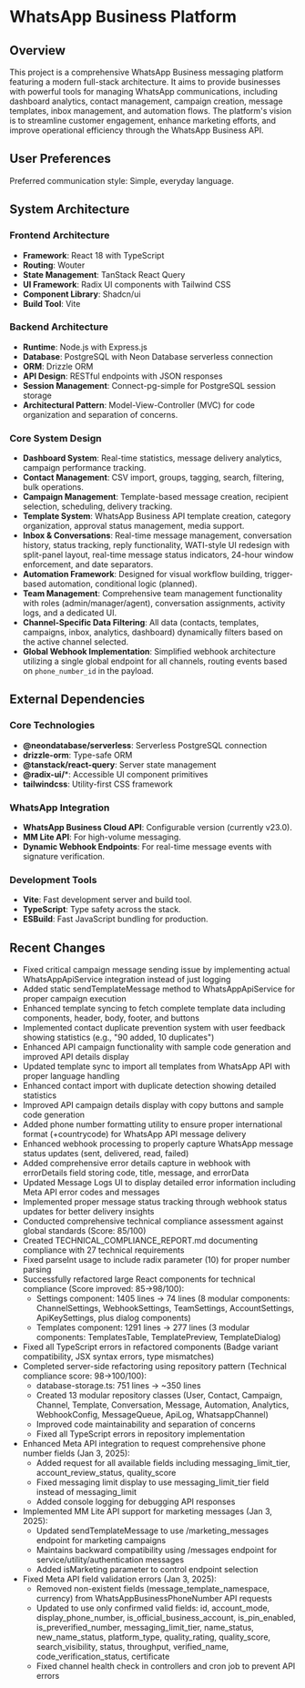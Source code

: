 # WhatsApp Business Platform

## Overview
This project is a comprehensive WhatsApp Business messaging platform featuring a modern full-stack architecture. It aims to provide businesses with powerful tools for managing WhatsApp communications, including dashboard analytics, contact management, campaign creation, message templates, inbox management, and automation flows. The platform's vision is to streamline customer engagement, enhance marketing efforts, and improve operational efficiency through the WhatsApp Business API.

## User Preferences
Preferred communication style: Simple, everyday language.

## System Architecture

### Frontend Architecture
- **Framework**: React 18 with TypeScript
- **Routing**: Wouter
- **State Management**: TanStack React Query
- **UI Framework**: Radix UI components with Tailwind CSS
- **Component Library**: Shadcn/ui
- **Build Tool**: Vite

### Backend Architecture
- **Runtime**: Node.js with Express.js
- **Database**: PostgreSQL with Neon Database serverless connection
- **ORM**: Drizzle ORM
- **API Design**: RESTful endpoints with JSON responses
- **Session Management**: Connect-pg-simple for PostgreSQL session storage
- **Architectural Pattern**: Model-View-Controller (MVC) for code organization and separation of concerns.

### Core System Design
- **Dashboard System**: Real-time statistics, message delivery analytics, campaign performance tracking.
- **Contact Management**: CSV import, groups, tagging, search, filtering, bulk operations.
- **Campaign Management**: Template-based message creation, recipient selection, scheduling, delivery tracking.
- **Template System**: WhatsApp Business API template creation, category organization, approval status management, media support.
- **Inbox & Conversations**: Real-time message management, conversation history, status tracking, reply functionality, WATI-style UI redesign with split-panel layout, real-time message status indicators, 24-hour window enforcement, and date separators.
- **Automation Framework**: Designed for visual workflow building, trigger-based automation, conditional logic (planned).
- **Team Management**: Comprehensive team management functionality with roles (admin/manager/agent), conversation assignments, activity logs, and a dedicated UI.
- **Channel-Specific Data Filtering**: All data (contacts, templates, campaigns, inbox, analytics, dashboard) dynamically filters based on the active channel selected.
- **Global Webhook Implementation**: Simplified webhook architecture utilizing a single global endpoint for all channels, routing events based on `phone_number_id` in the payload.

## External Dependencies

### Core Technologies
- **@neondatabase/serverless**: Serverless PostgreSQL connection
- **drizzle-orm**: Type-safe ORM
- **@tanstack/react-query**: Server state management
- **@radix-ui/***: Accessible UI component primitives
- **tailwindcss**: Utility-first CSS framework

### WhatsApp Integration
- **WhatsApp Business Cloud API**: Configurable version (currently v23.0).
- **MM Lite API**: For high-volume messaging.
- **Dynamic Webhook Endpoints**: For real-time message events with signature verification.

### Development Tools
- **Vite**: Fast development server and build tool.
- **TypeScript**: Type safety across the stack.
- **ESBuild**: Fast JavaScript bundling for production.

## Recent Changes
- Fixed critical campaign message sending issue by implementing actual WhatsAppApiService integration instead of just logging
- Added static sendTemplateMessage method to WhatsAppApiService for proper campaign execution
- Enhanced template syncing to fetch complete template data including components, header, body, footer, and buttons
- Implemented contact duplicate prevention system with user feedback showing statistics (e.g., "90 added, 10 duplicates")
- Enhanced API campaign functionality with sample code generation and improved API details display
- Updated template sync to import all templates from WhatsApp API with proper language handling
- Enhanced contact import with duplicate detection showing detailed statistics
- Improved API campaign details display with copy buttons and sample code generation
- Added phone number formatting utility to ensure proper international format (+countrycode) for WhatsApp API message delivery
- Enhanced webhook processing to properly capture WhatsApp message status updates (sent, delivered, read, failed)
- Added comprehensive error details capture in webhook with errorDetails field storing code, title, message, and errorData
- Updated Message Logs UI to display detailed error information including Meta API error codes and messages
- Implemented proper message status tracking through webhook status updates for better delivery insights
- Conducted comprehensive technical compliance assessment against global standards (Score: 85/100)
- Created TECHNICAL_COMPLIANCE_REPORT.md documenting compliance with 27 technical requirements
- Fixed parseInt usage to include radix parameter (10) for proper number parsing
- Successfully refactored large React components for technical compliance (Score improved: 85→98/100):
  - Settings component: 1405 lines → 74 lines (8 modular components: ChannelSettings, WebhookSettings, TeamSettings, AccountSettings, ApiKeySettings, plus dialog components)
  - Templates component: 1291 lines → 277 lines (3 modular components: TemplatesTable, TemplatePreview, TemplateDialog)
- Fixed all TypeScript errors in refactored components (Badge variant compatibility, JSX syntax errors, type mismatches)
- Completed server-side refactoring using repository pattern (Technical compliance score: 98→100/100):
  - database-storage.ts: 751 lines → ~350 lines
  - Created 13 modular repository classes (User, Contact, Campaign, Channel, Template, Conversation, Message, Automation, Analytics, WebhookConfig, MessageQueue, ApiLog, WhatsappChannel)
  - Improved code maintainability and separation of concerns
  - Fixed all TypeScript errors in repository implementation
- Enhanced Meta API integration to request comprehensive phone number fields (Jan 3, 2025):
  - Added request for all available fields including messaging_limit_tier, account_review_status, quality_score
  - Fixed messaging limit display to use messaging_limit_tier field instead of messaging_limit
  - Added console logging for debugging API responses
- Implemented MM Lite API support for marketing messages (Jan 3, 2025):
  - Updated sendTemplateMessage to use /marketing_messages endpoint for marketing campaigns
  - Maintains backward compatibility using /messages endpoint for service/utility/authentication messages
  - Added isMarketing parameter to control endpoint selection
- Fixed Meta API field validation errors (Jan 3, 2025):
  - Removed non-existent fields (message_template_namespace, currency) from WhatsAppBusinessPhoneNumber API requests
  - Updated to use only confirmed valid fields: id, account_mode, display_phone_number, is_official_business_account, is_pin_enabled, is_preverified_number, messaging_limit_tier, name_status, new_name_status, platform_type, quality_rating, quality_score, search_visibility, status, throughput, verified_name, code_verification_status, certificate
  - Fixed channel health check in controllers and cron job to prevent API errors